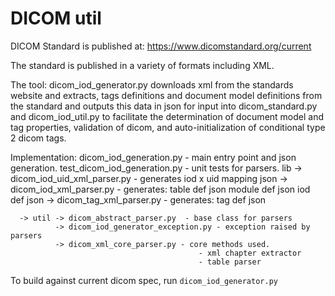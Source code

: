 # DICOM util

DICOM Standard is published at: https://www.dicomstandard.org/current

The standard is published in a variety of formats including XML.

The tool: dicom_iod_generator.py downloads xml from the standards website
and extracts, tags definitions and document model definitions from the standard
and outputs this data in json for input into dicom_standard.py and
dicom_iod_util.py to facilitate the determination of document model and tag
properties, validation of dicom, and auto-initialization of conditional type 2
dicom tags.

Implementation:
  dicom_iod_generation.py - main entry point and json generation.
  test_dicom_iod_generation.py - unit tests for parsers.
  lib -> dicom_iod_uid_xml_parser.py - generates iod x uid mapping json
      -> dicom_iod_xml_parser.py - generates: table def json
                                              module def json
                                              iod def json
      -> dicom_tag_xml_parser.py - generates: tag def json

      -> util -> dicom_abstract_parser.py  - base class for parsers
              -> dicom_iod_generator_exception.py - exception raised by parsers
              -> dicom_xml_core_parser.py - core methods used.
                                              - xml chapter extractor
                                              - table parser

To build against current dicom spec, run `dicom_iod_generator.py`
